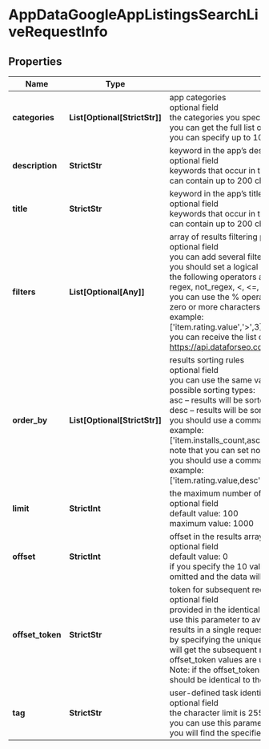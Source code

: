 # AppDataGoogleAppListingsSearchLiveRequestInfo


## Properties

| Name | Type | Description | Notes |
|------------ | ------------- | ------------- | -------------|
**categories** | **List[Optional[StrictStr]]** | app categories<br>optional field<br>the categories you specify are used to search for app listings;<br>you can get the full list of available app listing categories by this link<br>you can specify up to 10 categories |[optional]|
**description** | **StrictStr** | keyword in the app’s description<br>optional field<br>keywords that occur in the description of the app;<br>can contain up to 200 characters |[optional]|
**title** | **StrictStr** | keyword in the app’s title<br>optional field<br>keywords that occur in the title of the app;<br>can contain up to 200 characters |[optional]|
**filters** | **List[Optional[Any]]** | array of results filtering parameters<br>optional field<br>you can add several filters at once (8 filters maximum)<br>you should set a logical operator and, or between the conditions<br>the following operators are supported:<br>regex, not_regex, <, <=, >, >=, =, <>, in, not_in, like, not_like<br>you can use the % operator with like and not_like to match any string of zero or more characters<br>example:<br>['item.rating.value','>',3]<br>you can receive the list of available filters by making a separate request to https://api.dataforseo.com/v3/app_data/google/app_listings/available_filters |[optional]|
**order_by** | **List[Optional[StrictStr]]** | results sorting rules<br>optional field<br>you can use the same values as in the filters array to sort the results<br>possible sorting types:<br>asc – results will be sorted in the ascending order<br>desc – results will be sorted in the descending order<br>you should use a comma to set up a sorting parameter<br>example:<br>['item.installs_count,asc']<br>note that you can set no more than three sorting rules in a single request<br>you should use a comma to separate several sorting rules<br>example:<br>['item.rating.value,desc','item.installs_count,asc'] |[optional]|
**limit** | **StrictInt** | the maximum number of returned apps<br>optional field<br>default value: 100<br>maximum value: 1000 |[optional]|
**offset** | **StrictInt** | offset in the results array of returned apps<br>optional field<br>default value: 0<br>if you specify the 10 value, the first ten entities in the results array will be omitted and the data will be provided for the successive entities |[optional]|
**offset_token** | **StrictStr** | token for subsequent requests<br>optional field<br>provided in the identical filed of the response to each request;<br>use this parameter to avoid timeouts while trying to obtain over 100,000 results in a single request;<br>by specifying the unique offset_token value from the response array, you will get the subsequent results of the initial task;<br>offset_token values are unique for each subsequent task<br>Note: if the offset_token is specified in the request, all other parameters should be identical to the previous request |[optional]|
**tag** | **StrictStr** | user-defined task identifier<br>optional field<br>the character limit is 255<br>you can use this parameter to identify the task and match it with the result<br>you will find the specified tag value in the data object of the response |[optional]|